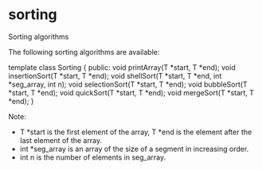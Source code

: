 # sorting
Sorting algorithms

The following sorting algorithms are available: 

template <class T>
class Sorting {
public:
    void printArray(T *start, T *end);
    void insertionSort(T *start, T *end);
    void shellSort(T *start, T *end, int *seg_array, int n);
    void selectionSort(T *start, T *end);
    void bubbleSort(T *start, T *end);
    void quickSort(T *start, T *end);
    void mergeSort(T *start, T *end);
}

Note:
- T *start is the first element of the array, T *end is the element after the last element of the array.
- int *seg_array is an array of the size of a segment in increasing order.
- int n is the number of elements in seg_array.